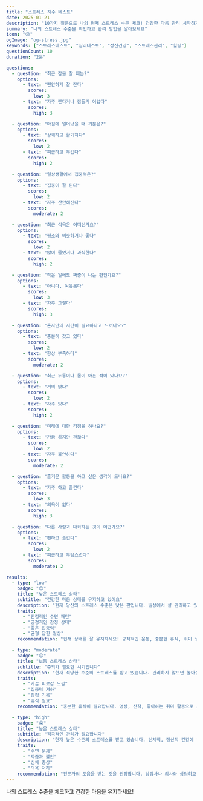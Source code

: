 ```yaml
---
title: "스트레스 지수 테스트"
date: 2025-01-21
description: "10가지 질문으로 나의 현재 스트레스 수준 체크! 건강한 마음 관리 시작하기"
summary: "나의 스트레스 수준을 확인하고 관리 방법을 알아보세요"
icon: "😰"
ogImage: "og-stress.jpg"
keywords: ["스트레스테스트", "심리테스트", "정신건강", "스트레스관리", "힐링"]
questionCount: 10
duration: "2분"

questions:
  - question: "최근 잠을 잘 때는?"
    options:
      - text: "편안하게 잘 잔다"
        scores:
          low: 3
      - text: "자주 깬다거나 잠들기 어렵다"
        scores:
          high: 3

  - question: "아침에 일어났을 때 기분은?"
    options:
      - text: "상쾌하고 활기차다"
        scores:
          low: 2
      - text: "피곤하고 무겁다"
        scores:
          high: 2

  - question: "일상생활에서 집중력은?"
    options:
      - text: "집중이 잘 된다"
        scores:
          low: 2
      - text: "자주 산만해진다"
        scores:
          moderate: 2

  - question: "최근 식욕은 어떠신가요?"
    options:
      - text: "평소와 비슷하거나 좋다"
        scores:
          low: 2
      - text: "많이 줄었거나 과식한다"
        scores:
          high: 2

  - question: "작은 일에도 짜증이 나는 편인가요?"
    options:
      - text: "아니다, 여유롭다"
        scores:
          low: 3
      - text: "자주 그렇다"
        scores:
          high: 3

  - question: "혼자만의 시간이 필요하다고 느끼나요?"
    options:
      - text: "충분히 갖고 있다"
        scores:
          low: 2
      - text: "항상 부족하다"
        scores:
          moderate: 2

  - question: "최근 두통이나 몸이 아픈 적이 있나요?"
    options:
      - text: "거의 없다"
        scores:
          low: 2
      - text: "자주 있다"
        scores:
          high: 2

  - question: "미래에 대한 걱정을 하나요?"
    options:
      - text: "가끔 하지만 괜찮다"
        scores:
          low: 2
      - text: "자주 불안하다"
        scores:
          moderate: 2

  - question: "즐거운 활동을 하고 싶은 생각이 드나요?"
    options:
      - text: "자주 하고 즐긴다"
        scores:
          low: 3
      - text: "의욕이 없다"
        scores:
          high: 3

  - question: "다른 사람과 대화하는 것이 어떤가요?"
    options:
      - text: "편하고 즐겁다"
        scores:
          low: 2
      - text: "피곤하고 부담스럽다"
        scores:
          moderate: 2

results:
  - type: "low"
    badge: "😊"
    title: "낮은 스트레스 상태"
    subtitle: "건강한 마음 상태를 유지하고 있어요"
    description: "현재 당신의 스트레스 수준은 낮은 편입니다. 일상에서 잘 관리하고 있으며, 건강한 마음 상태를 유지하고 있습니다."
    traits:
      - "안정적인 수면 패턴"
      - "긍정적인 감정 상태"
      - "좋은 집중력"
      - "균형 잡힌 일상"
    recommendation: "현재 상태를 잘 유지하세요! 규칙적인 운동, 충분한 휴식, 취미 생활을 계속하면 건강한 마음을 유지할 수 있어요."

  - type: "moderate"
    badge: "😐"
    title: "보통 스트레스 상태"
    subtitle: "주의가 필요한 시기입니다"
    description: "현재 적당한 수준의 스트레스를 받고 있습니다. 관리하지 않으면 높아질 수 있으니 조금 더 신경 써야 할 때입니다."
    traits:
      - "가끔 피로감 느낌"
      - "집중력 저하"
      - "감정 기복"
      - "휴식 필요"
    recommendation: "충분한 휴식이 필요합니다. 명상, 산책, 좋아하는 취미 활동으로 스트레스를 풀어보세요. 규칙적인 수면과 운동도 도움이 됩니다."

  - type: "high"
    badge: "😰"
    title: "높은 스트레스 상태"
    subtitle: "적극적인 관리가 필요합니다"
    description: "현재 높은 수준의 스트레스를 받고 있습니다. 신체적, 정신적 건강에 영향을 줄 수 있으니 적극적인 관리가 필요합니다."
    traits:
      - "수면 문제"
      - "짜증과 불안"
      - "신체 증상"
      - "의욕 저하"
    recommendation: "전문가의 도움을 받는 것을 권장합니다. 상담사나 의사와 상담하고, 충분한 휴식을 취하세요. 작은 것부터 시작해서 스트레스 요인을 줄여나가세요."
---
```


나의 스트레스 수준을 체크하고 건강한 마음을 유지하세요!
